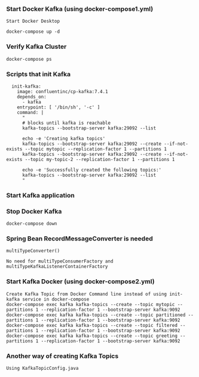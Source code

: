 ### Start Docker Kafka (using docker-compose1.yml)
	Start Docker Desktop
	
	docker-compose up -d

### Verify Kafka Cluster
	docker-compose ps
	
### Scripts that init Kafka
	  init-kafka:
		image: confluentinc/cp-kafka:7.4.1
		depends_on:
		  - kafka
		entrypoint: [ '/bin/sh', '-c' ]
		command: |
		  "
		  # blocks until kafka is reachable
		  kafka-topics --bootstrap-server kafka:29092 --list

		  echo -e 'Creating kafka topics'
		  kafka-topics --bootstrap-server kafka:29092 --create --if-not-exists --topic mytopic --replication-factor 1 --partitions 1
		  kafka-topics --bootstrap-server kafka:29092 --create --if-not-exists --topic my-topic-2 --replication-factor 1 --partitions 1

		  echo -e 'Successfully created the following topics:'
		  kafka-topics --bootstrap-server kafka:29092 --list
		  "

### Start Kafka application

### Stop Docker Kafka
	docker-compose down
	
### Spring Bean RecordMessageConverter is needed
	multiTypeConverter()
	
	No need for multiTypeConsumerFactory and multiTypeKafkaListenerContainerFactory
	
### Start Kafka Docker (using docker-compose2.yml)
	Create Kafka Topic from Docker Command line instead of using init-kafka service in docker-compose
	docker-compose exec kafka kafka-topics --create --topic mytopic --partitions 1 --replication-factor 1 --bootstrap-server kafka:9092
	docker-compose exec kafka kafka-topics --create --topic partitioned --partitions 1 --replication-factor 1 --bootstrap-server kafka:9092
	docker-compose exec kafka kafka-topics --create --topic filtered --partitions 1 --replication-factor 1 --bootstrap-server kafka:9092
	docker-compose exec kafka kafka-topics --create --topic greeting --partitions 1 --replication-factor 1 --bootstrap-server kafka:9092
	
### Another way of creating Kafka Topics
	Using KafkaTopicConfig.java
	   